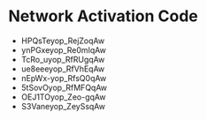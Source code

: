 # Network Activation Code
* HPQsTeyop_RejZoqAw
* ynPGxeyop_Re0mIqAw
* TcRo_uyop_RfRUgqAw
* ue8eeeyop_RfVhEqAw
* nEpWx-yop_RfsQ0qAw
* 5tSovOyop_RfMFQqAw
* OEJ1TOyop_Zeo-gqAw
* S3Vaneyop_ZeySsqAw